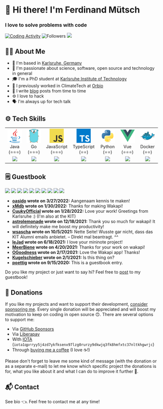 # 👋 Hi there! I'm Ferdinand Mütsch

### I love to solve problems with code
[![Coding Activity](https://badges.fw-web.space/endpoint?url=https://wakapi.dev/api/compat/shields/v1/n1try/interval:30_days&style=flat-square&color=blue&label=last%2030d)](https://github.com/muety/wakapi)
![Followers](https://badges.fw-web.space/github/followers/muety?style=flat-square&logo=github)
[![](http://badges.fw-web.space/liberapay/receives/muety.svg?logo=liberapay&style=flat-square)](https://liberapay.com/muety/)
 
## 👨‍💻 About Me
* 📍 I'm based in [Karlsruhe, Germany](https://www.openstreetmap.de/karte.html?zoom=15&lat=49.00687&lon=8.39938&layers=B000TT)
* 🔬 I'm passionate about science, software, open source and technology in general
* 🎓 I'm a PhD student at [Karlsruhe Institute of Technology](https://www.aifb.kit.edu/web/Ferdinand_M%C3%BCtsch/en)
* 🏢 I previously worked in ClimateTech at [Orbio](https://orbio.earth) 
* 📝 I write [blog](https://muetsch.io/archives) posts from time to time
* ⚙️ I love to hack
* 🗣 I'm always up for tech talk

## ⚙️ Tech Skills
<table>
  <tr>
    <td align="center" width="96">
        <img src="https://raw.githubusercontent.com/devicons/devicon/master/icons/java/java-original.svg" width="48" height="48" alt="Java" />
      <br>Java<br>(⭐️⭐️⭐️)<br><img src="https://badges.fw-web.space/endpoint?url=https://wakapi.dev/api/compat/shields/v1/n1try/interval:any/language:Java&style=flat-square&color=blue&label=time"/>
    </td>
    <td align="center" width="96">
        <img src="https://raw.githubusercontent.com/devicons/devicon/master/icons/go/go-original.svg" width="48" height="48" alt="Go" />
      <br>Go<br>(⭐️⭐️⭐️)<br><img src="https://badges.fw-web.space/endpoint?url=https://wakapi.dev/api/compat/shields/v1/n1try/interval:any/language:Go&style=flat-square&color=blue&label=time"/>
    </td>
    <td align="center" width="96">
        <img src="https://raw.githubusercontent.com/devicons/devicon/master/icons/javascript/javascript-original.svg" width="48" height="48" alt="JavaScript" />
      <br>JavaScript<br>(⭐️⭐️⭐️)<br><img src="https://badges.fw-web.space/endpoint?url=https://wakapi.dev/api/compat/shields/v1/n1try/interval:any/language:JavaScript&style=flat-square&color=blue&label=time"/>
    </td>
    <td align="center" width="96">
        <img src="https://raw.githubusercontent.com/devicons/devicon/master/icons/typescript/typescript-original.svg" width="48" height="48" alt="TypeScript" />
      <br>TypeScript<br>(⭐️⭐️)<br><img src="https://badges.fw-web.space/endpoint?url=https://wakapi.dev/api/compat/shields/v1/n1try/interval:any/language:TypeScript&style=flat-square&color=blue&label=time"/>
    </td>
    <td align="center" width="96">
        <img src="https://raw.githubusercontent.com/devicons/devicon/master/icons/python/python-original.svg" width="48" height="48" alt="Python" />
      <br>Python<br>(⭐️⭐️)<br><img src="https://badges.fw-web.space/endpoint?url=https://wakapi.dev/api/compat/shields/v1/n1try/interval:any/language:Python&style=flat-square&color=blue&label=time"/>
    </td>
     <td align="center" width="96">
        <img src="https://raw.githubusercontent.com/devicons/devicon/master/icons/vuejs/vuejs-original.svg" width="48" height="48" alt="Vue" />
      <br>Vue<br>(⭐️⭐️⭐️)<br><img src="https://badges.fw-web.space/endpoint?url=https://wakapi.dev/api/compat/shields/v1/n1try/interval:any/language:Vue&style=flat-square&color=blue&label=time"/>
    </td>
    <td align="center" width="96">
        <img src="https://raw.githubusercontent.com/devicons/devicon/master/icons/docker/docker-original.svg" width="48" height="48" alt="Docker" />
      <br>Docker<br>(⭐️⭐️)<br><img src="https://badges.fw-web.space/endpoint?url=https://wakapi.dev/api/compat/shields/v1/n1try/interval:any/language:Docker&style=flat-square&color=blue&label=time"/>
    </td>
  </tr>
</table>

## 🗒 Guestbook
<!--START_SECTION:guestbook-->
<a href="https://github.com/oasido"><img src="https://avatars.githubusercontent.com/u/8614095?u=ffc34f8188ce47153ce93e0eb5cc749fb8d07304&v=4" height="30"/></a> <a href="https://github.com/xMdb"><img src="https://avatars.githubusercontent.com/u/46137770?u=84524a7edbcdb327a2ab173ffe9ecd4121addf2c&v=4" height="30"/></a> <a href="https://github.com/CuukyOfficial"><img src="https://avatars.githubusercontent.com/u/26041180?u=dec0b9ea31c932dc48f365b0e2e375e7c107e4f3&v=4" height="30"/></a> <a href="https://github.com/astrolemonade"><img src="https://avatars.githubusercontent.com/u/35623921?u=c97f45e76100c154d2d6f094418eb246c35bc4ac&v=4" height="30"/></a> <a href="https://github.com/wsascha"><img src="https://avatars.githubusercontent.com/u/14611179?u=ffaae9ba051c496defe1c0c34674881cbf90a89c&v=4" height="30"/></a> <a href="https://github.com/leJad"><img src="https://avatars.githubusercontent.com/u/65613762?u=bb9896f0175c9e9c8edf920daa8313f5eaaf68ca&v=4" height="30"/></a> <a href="https://github.com/MeerBiene"><img src="https://avatars.githubusercontent.com/u/60227302?u=a8e4ea9744fb1d60f6a8708b677c3d8a778706e8&v=4" height="30"/></a> <a href="https://github.com/OGoodness"><img src="https://avatars.githubusercontent.com/u/17714003?u=8eec684dc490897e4fffba619c1d2e8bce6031b3&v=4" height="30"/></a> <a href="https://github.com/Kugelschieber"><img src="https://avatars.githubusercontent.com/u/6115423?u=31a34ff641d5726d4e099860560dfabf7c217cc2&v=4" height="30"/></a> <a href="https://github.com/poettig"><img src="https://avatars.githubusercontent.com/u/19955832?u=858693869a36c2ef4e919aec4ee0dbf16699c115&v=4" height="30"/></a>

* **[oasido](https://github.com/oasido) wrote on 3/27/2022:** Aangenaam kennis te maken!
* **[xMdb](https://github.com/xMdb) wrote on 1/30/2022:** Thanks for making Wakapi!
* **[CuukyOfficial](https://github.com/CuukyOfficial) wrote on 1/28/2022:** Love your work! Greetings from Karlsruhe :) (I'm also at the KIT)
* **[astrolemonade](https://github.com/astrolemonade) wrote on 12/18/2021:** Thank you so much for wakapi! It will definitely make me boost my productivity!
* **[wsascha](https://github.com/wsascha) wrote on 10/5/2021:** Nette Seite! Wusste gar nicht, dass das KIT Alumni emails anbietet. – Direkt mal beantragt. ^^
* **[leJad](https://github.com/leJad) wrote on 6/18/2021:** I love your mininote project!
* **[MeerBiene](https://github.com/MeerBiene) wrote on 4/20/2021:** Thanks for your work on wakapi!
* **[OGoodness](https://github.com/OGoodness) wrote on 2/17/2021:** Love the Wakapi app! Thanks!
* **[Kugelschieber](https://github.com/Kugelschieber) wrote on 2/1/2021:** Is this thing on?
* **[poettig](https://github.com/poettig) wrote on 9/15/2020:** This is a guestbook entry.

Do you like my project or just want to say hi? Feel free to [post](https://github.com/muety/muety/issues/new?title=Guestbook) to my guestbook!
<!--END_SECTION:guestbook-->

## 🙏 Donations
If you like my projects and want to support their development, [consider sponsoring me](https://muetsch.io/consider-sponsoring-open-source.html). Every single donation will be appreciated and will boost my motivation to keep on coding in open source 🙃. There are several options to support me:

* Via [GitHub Sponsors](https://github.com/sponsors/muety)
* Via [Liberapay](https://liberapay.com/muety/)
* With [IOTA](https://iota.org) (`iota1qprryy5j4zd7ykfksenx97lzg0rurzy9dkwjq3fk8hmfxtc37nltkhgwrjc`)
* Through [buying me a coffee](https://www.buymeacoffee.com/n1try) (I love ☕!)

Please don't forget to leave me some kind of message (with the donation or as a separate e-mail) to let me know which specific project the donations is for, what you like about it and what I can do to improve it further 🙂. 

## 📬 Contact
See bio 👈. Feel free to contact me at any time!

